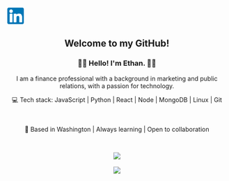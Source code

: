 <p align="center">

<a align="center" href="https://www.linkedin.com/in/ethan-luxton/" target="_blank" rel="noopener noreferrer"><img height="38" src="./images/linkedin.png"></a>&nbsp;&nbsp;

</p>

<h2 align="center">Welcome to my GitHub! 

<h3 align="center">👨‍💻 Hello! I'm Ethan. 👨‍💻</h3>

<p align="center">I am a finance professional with a background in marketing and public relations, with a passion for technology.</p>

<p align="center">💻 Tech stack: JavaScript | Python | React | Node | MongoDB | Linux | Git</p>
</br>
<p align="center">📍 Based in Washington | Always learning | Open to collaboration</p>

</br>

<p align="center">
  <a href="https://github.com/ethan-luxton/github-readme-stats">
    <img src="https://github-readme-stats.vercel.app/api?username=ethan-luxton&show_icons=true&theme=midnight-purple&card_width=800" />
  </a>
</p>

<p align="center">
  <a href="https://github.com/ethan-luxton/github-readme-stats">
    <img src="https://github-readme-stats.vercel.app/api/top-langs/?username=ethan-luxton&theme=midnight-purple&card_width=800&langs_count=10" />
  </a>
</p>


